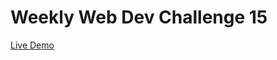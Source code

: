 # Weekly Web Dev Challenge 15

[Live Demo](https://karol-waliszewski.github.io/WeeklyWebDevChallenge-15/)
